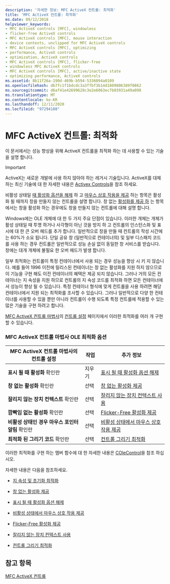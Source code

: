 ```yaml
---
description: '자세한 정보: MFC ActiveX 컨트롤: 최적화'
title: 'MFC ActiveX 컨트롤: 최적화'
ms.date: 09/12/2018
helpviewer_keywords:
- MFC ActiveX controls [MFC], windowless
- flicker-free ActiveX controls
- MFC ActiveX controls [MFC], mouse interaction
- device contexts, unclipped for MFC ActiveX controls
- MFC ActiveX controls [MFC], optimizing
- performance, ActiveX controls
- optimization, ActiveX controls
- MFC ActiveX controls [MFC], flicker-free
- windowless MFC ActiveX controls
- MFC ActiveX controls [MFC], active/inactive state
- optimizing performance, ActiveX controls
ms.assetid: 8b11f26a-190d-469b-b594-5336094a0109
ms.openlocfilehash: db7fc1f1bdcdc3a3ffbf3b14d1809806389f0862
ms.sourcegitcommit: d6af41e42699628c3e2e6063ec7b03931a49a098
ms.translationtype: MT
ms.contentlocale: ko-KR
ms.lasthandoff: 12/11/2020
ms.locfileid: "97294108"
---
```

# <a name="mfc-activex-controls-optimization"></a>MFC ActiveX 컨트롤: 최적화

이 문서에서는 성능 향상을 위해 ActiveX 컨트롤을 최적화 하는 데 사용할 수 있는 기술을 설명 합니다.

>[!IMPORTANT]
> ActiveX는 새로운 개발에 사용 하지 않아야 하는 레거시 기술입니다. ActiveX를 대체 하는 최신 기술에 대 한 자세한 내용은 [Activex Controls](activex-controls.md)을 참조 하세요.

비활성 상태일 [때 활성화 옵션을 해제](turning-off-the-activate-when-visible-option.md) 하 고 [마우스 상호 작용을 제공](providing-mouse-interaction-while-inactive.md) 하는 항목은 활성화 될 때까지 창을 만들지 않는 컨트롤을 설명 합니다. 창 없는 [활성화를 제공 하](providing-windowless-activation.md) 는 항목에서는 창을 활성화 하는 경우에도 창을 만들지 않는 컨트롤에 대해 설명 합니다.

Windows에는 OLE 개체에 대 한 두 가지 주요 단점이 있습니다. 이러한 개체는 개체가 활성 상태일 때 투명 하거나 사각형이 아닌 것을 방지 하 고 컨트롤의 인스턴스화 및 표시에 대 한 큰 오버 헤드를 추가 합니다. 일반적으로 창을 만들 때 컨트롤의 작성 시간에는 60%가 소요 됩니다. 단일 공유 창 (일반적으로 컨테이너의) 및 일부 디스패치 코드를 사용 하는 경우 컨트롤은 일반적으로 성능 손실 없이 동일한 창 서비스를 받습니다. 창에는 대개 개체에 불필요 한 오버 헤드가 발생 합니다.

일부 최적화는 컨트롤이 특정 컨테이너에서 사용 되는 경우 성능을 향상 시 키 지 않습니다. 예를 들어 1996 이전에 릴리스된 컨테이너는 창 없는 활성화를 지원 하지 않으므로이 기능을 구현 해도 이전 컨테이너의 혜택은 제공 되지 않습니다. 그러나 거의 모든 컨테이너는 지 속성을 지원 하므로 컨트롤의 지 속성 코드를 최적화 하면 모든 컨테이너에서 성능이 향상 될 수 있습니다. 특정 컨테이너 형식에 맞게 컨트롤을 사용 하려면 해당 컨테이너에서 지원 되는 최적화를 조사할 수 있습니다. 그러나 일반적으로 다양 한 컨테이너를 사용할 수 있을 뿐만 아니라 컨트롤이 수행 되도록 특정 컨트롤에 적용할 수 있는 많은 기술을 구현 하려고 합니다.

[MFC ActiveX 컨트롤 마법사](reference/mfc-activex-control-wizard.md)의 [컨트롤 설정](reference/control-settings-mfc-activex-control-wizard.md) 페이지에서 이러한 최적화를 여러 개 구현할 수 있습니다.

### <a name="mfc-activex-control-wizard-ole-optimization-options"></a>MFC ActiveX 컨트롤 마법사 OLE 최적화 옵션

|MFC ActiveX 컨트롤 마법사의 컨트롤 설정|작업|추가 정보|
|-------------------------------------------------------|------------|----------------------|
|**표시 될 때 활성화** 확인란|지우기|[표시 될 때 활성화 옵션 해제](turning-off-the-activate-when-visible-option.md)|
|**창 없는 활성화** 확인란|선택|[창 없는 활성화 제공](providing-windowless-activation.md)|
|**잘리지 않는 장치 컨텍스트** 확인란|선택|[잘리지 않는 장치 컨텍스트 사용](using-an-unclipped-device-context.md)|
|**깜빡임 없는 활성화** 확인란|선택|[Flicker-Free 활성화 제공](providing-flicker-free-activation.md)|
|**비활성 상태인 경우 마우스 포인터 알림** 확인란|선택|[비활성 상태에서 마우스 상호 작용 제공](providing-mouse-interaction-while-inactive.md)|
|**최적화 된 그리기 코드** 확인란|선택|[컨트롤 그리기 최적화](optimizing-control-drawing.md)|

이러한 최적화를 구현 하는 멤버 함수에 대 한 자세한 내용은 [COleControl](reference/colecontrol-class.md)을 참조 하십시오.

자세한 내용은 다음을 참조하세요.

- [지 속성 및 초기화 최적화](optimizing-persistence-and-initialization.md)

- [창 없는 활성화 제공](providing-windowless-activation.md)

- [표시 될 때 활성화 옵션 해제](turning-off-the-activate-when-visible-option.md)

- [비활성 상태에서 마우스 상호 작용 제공](providing-mouse-interaction-while-inactive.md)

- [Flicker-Free 활성화 제공](providing-flicker-free-activation.md)

- [잘리지 않는 장치 컨텍스트 사용](using-an-unclipped-device-context.md)

- [컨트롤 그리기 최적화](optimizing-control-drawing.md)

## <a name="see-also"></a>참고 항목

[MFC ActiveX 컨트롤](mfc-activex-controls.md)
